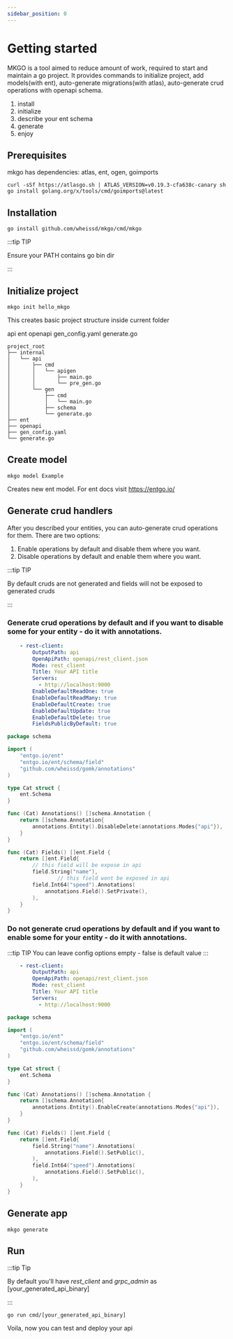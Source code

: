 ```yaml
---
sidebar_position: 0
---
```


# Getting started

MKGO is a tool aimed to reduce amount of work, required to start and maintain a go project.
It provides commands to initialize project, add models(with ent), auto-generate migrations(with atlas),
auto-generate crud operations with openapi schema.

1) install
1) initialize
1) describe your ent schema
1) generate
1) enjoy

## Prerequisites

mkgo has dependencies:
atlas, ent, ogen, goimports

```console
curl -sSf https://atlasgo.sh | ATLAS_VERSION=v0.19.3-cfa638c-canary sh
go install golang.org/x/tools/cmd/goimports@latest
``` 

## Installation

```console
go install github.com/wheissd/mkgo/cmd/mkgo
```

:::tip TIP

Ensure your PATH contains go bin dir

:::

## Initialize project

```console
mkgo init hello_mkgo
```

This creates basic project structure inside current folder

api
ent
openapi
gen_config.yaml
generate.go
```console
project_root
├── internal
│   └── api
│       ├── cmd
│       │   └── apigen
│       │       ├── main.go
│       │       └── pre_gen.go
│       └── gen
│           ├── cmd
│           │   └── main.go
│           ├── schema
│           └── generate.go
├── ent
├── openapi
├── gen_config.yaml
└── generate.go
```

## Create model

```console
mkgo model Example
```
Creates new ent model. For ent docs visit https://entgo.io/ 

## Generate crud handlers

After you described your entities, you can auto-generate crud operations for them.
There are two options:

1) Enable operations by default and disable them where you want.
2) Disable operations by default and enable them where you want.

:::tip TIP

By default cruds are not generated and fields will not be exposed to generated cruds

:::

### Generate crud operations by default and if you want to disable some for your entity - do it with annotations.
```yaml title='mkgo_config.yaml'
    - rest-client:
        OutputPath: api
        OpenApiPath: openapi/rest_client.json
        Mode: rest_client
        Title: Your API title
        Servers:
          - http://localhost:9000
        EnableDefaultReadOne: true
        EnableDefaultReadMany: true
        EnableDefaultCreate: true
        EnableDefaultUpdate: true
        EnableDefaultDelete: true
        FieldsPublicByDefault: true
```
```go title='your_model_schema.go' {13-28}
package schema

import (
	"entgo.io/ent"
	"entgo.io/ent/schema/field"
	"github.com/wheissd/gomk/annotations"
)

type Cat struct {
	ent.Schema
}

func (Cat) Annotations() []schema.Annotation {
	return []schema.Annotation{
		annotations.Entity().DisableDelete(annotations.Modes{"api"}),
	}
}

func (Cat) Fields() []ent.Field {
	return []ent.Field{
		// this field will be expose in api
		field.String("name"),
                // this field wont be exposed in api
		field.Int64("speed").Annotations(
			annotations.Field().SetPrivate(),
		),
	}
}

```

### Do not generate crud operations by default and if you want to enable some for your entity - do it with annotations.
:::tip TIP
You can leave config options empty - false is default value
:::
```yaml title='mkgo_config.yaml'
    - rest-client:
        OutputPath: api
        OpenApiPath: openapi/rest_client.json
        Mode: rest_client
        Title: Your API title
        Servers:
          - http://localhost:9000
```
```go title='your_model_schema.go' {13-28}
package schema

import (
	"entgo.io/ent"
	"entgo.io/ent/schema/field"
	"github.com/wheissd/gomk/annotations"
)

type Cat struct {
	ent.Schema
}

func (Cat) Annotations() []schema.Annotation {
	return []schema.Annotation{
		annotations.Entity().EnableCreate(annotations.Modes{"api"}),
	}
}

func (Cat) Fields() []ent.Field {
	return []ent.Field{
		field.String("name").Annotations(
			annotations.Field().SetPublic(),
		),
		field.Int64("speed").Annotations(
			annotations.Field().SetPublic(),
		),
	}
}

```
## Generate app
```console
mkgo generate
```
## Run
:::tip Tip

By default you'll have *rest_client* and *grpc_admin* as [your_generated_api_binary]

:::
```console
go run cmd/[your_generated_api_binary]
```
Voila, now you can test and deploy your api
